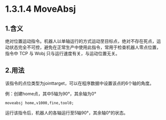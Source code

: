 # 1.3.1.4 MoveAbsj

## 1.含义

绝对位置运动指令。机器人以单轴运行的方式运动至目标点，绝对不存在死点，运动状态完全不可控，避免在正常生产中使用此指令，常用于检查机器人零点位置，指令中 TCP 与 Wobj 只与运行速度有关，与运动位置无关。

## 2.用法

该指令的点位类型为jointtarget，可以在程序数据中设置该点的6个轴的角度。

例：创建home点，其中5轴为90°，其余轴为0°

```rapid
moveabsj home,v1000,fine,tool0;
```

运行该指令后，机器人的各轴运行至5轴90°，其余轴0°的状态。